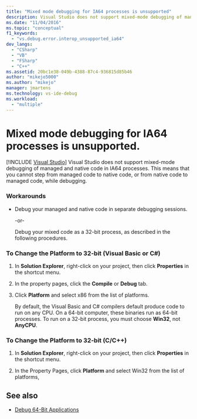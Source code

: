 ```yaml
---
title: "Mixed mode debugging for IA64 processes is unsupported"
description: Visual Studio does not support mixed-mode debugging of managed and native code in IA64 (Itanium) processes. See this article for workarounds.
ms.date: "11/04/2016"
ms.topic: "conceptual"
f1_keywords:
  - "vs.debug.error.interop_unsupported_ia64"
dev_langs:
  - "CSharp"
  - "VB"
  - "FSharp"
  - "C++"
ms.assetid: 20bc1e38-049b-4388-87c4-936815d85b46
author: "mikejo5000"
ms.author: "mikejo"
manager: jmartens
ms.technology: vs-ide-debug
ms.workload:
  - "multiple"
---
```

# Mixed mode debugging for IA64 processes is unsupported.

 [!INCLUDE [Visual Studio](~/includes/applies-to-version/vs-windows-only.md)]
Visual Studio does not support mixed-mode debugging of managed and native code in IA64 processes. This means that you cannot step from managed code to native code, or from native code to managed code, while debugging.

### Workarounds

- Debug your managed and native code in separate debugging sessions.

     -or-

     Debug your mixed code as a 32-bit process, as described in the following procedures.

### To Change the Platform to 32-bit (Visual Basic or C#)

1. In **Solution Explorer**, right-click on your project, then click **Properties** in the shortcut menu.

2. In the property pages, click the **Compile** or **Debug** tab.

3. Click **Platform** and select x86 from the list of platforms.

     By default, the Visual Basic and C# compilers default produce code to run on any CPU. On a 64-bit computer, these binaries run as 64-bit processes. To run on a 32-bit process, you must choose **Win32**, not **AnyCPU**.

### To Change the Platform to 32-bit (C/C++)

1. In **Solution Explorer**, right-click on your project, then click **Properties** in the shortcut menu.

2. In the Property Pages, click **Platform** and select Win32 from the list of platforms,

## See also
- [Debug 64-Bit Applications](../debugger/debug-64-bit-applications.md)